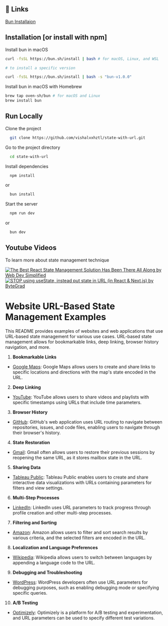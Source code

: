 
## 🔗 Links
[Bun Installaion](https://bun.sh/docs/installation)



## Installation [or install with npm]
Install bun in macOS

```bash
curl -fsSL https://bun.sh/install | bash # for macOS, Linux, and WSL

# to install a specific version

curl -fsSL https://bun.sh/install | bash -s "bun-v1.0.0"
```


Install bun in macOS with Homebrew

```bash
brew tap oven-sh/bun # for macOS and Linux
brew install bun
```


## Run Locally

Clone the project

```bash
  git clone https://github.com/vishalvxhztl/state-with-url.git
```

Go to the project directory

```bash
  cd state-with-url
```

Install dependencies

```bash
  npm install
```
or
```bash
  bun install
```

Start the server

```bash
  npm run dev
```
  or
```bash
  bun dev
```


## Youtube Videos

To learn more about state management technique

[![The Best React State Management Solution Has Been There All Along by Web Dev Simplified](https://img.youtube.com/vi/oZZEI23Ri6E/0.jpg)](https://www.youtube.com/watch?v=oZZEI23Ri6E)
[![STOP using useState, instead put state in URL (in React & Next.js) by ByteGrad](https://img.youtube.com/vi/ukpgxEemXsk/0.jpg)](https://www.youtube.com/watch?v=ukpgxEemXsk)
# Website URL-Based State Management Examples

This README provides examples of websites and web applications that use URL-based state management for various use cases. URL-based state management allows for bookmarkable links, deep linking, browser history navigation, and more.

1. **Bookmarkable Links**
-  [Google Maps](https://maps.google.com): Google Maps allows users to create and share links to specific locations and directions with the map's state encoded in the URL.

2. **Deep Linking**
- [YouTube](https://www.youtube.com): YouTube allows users to share videos and playlists with specific timestamps using URLs that include time parameters.

3. **Browser History**
- [GitHub](https://github.com): GitHub's web application uses URL routing to navigate between repositories, issues, and code files, enabling users to navigate through their browser's history.

4. **State Restoration**
- [Gmail](https://mail.google.com): Gmail often allows users to restore their previous sessions by reopening the same URL, as it stores mailbox state in the URL.

5. **Sharing Data**
- [Tableau Public](https://public.tableau.com): Tableau Public enables users to create and share interactive data visualizations with URLs containing parameters for filters and view settings.

6. **Multi-Step Processes**
- [LinkedIn](https://www.linkedin.com): LinkedIn uses URL parameters to track progress through profile creation and other multi-step processes.

7. **Filtering and Sorting**
- [Amazon](https://www.amazon.com): Amazon allows users to filter and sort search results by various criteria, and the selected filters are encoded in the URL.

8. **Localization and Language Preferences**
- [Wikipedia](https://www.wikipedia.com): Wikipedia allows users to switch between languages by appending a language code to the URL.

9. **Debugging and Troubleshooting**
- [WordPress](https://wordpress.org): WordPress developers often use URL parameters for debugging purposes, such as enabling debugging mode or specifying specific queries.

10. **A/B Testing**
- [Optimizely](https://www.optimizely.com): Optimizely is a platform for A/B testing and experimentation, and URL parameters can be used to specify different test variations.
